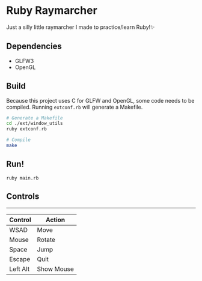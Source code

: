 # Ruby Raymarcher
Just a silly little raymarcher I made to practice/learn Ruby!✨
## Dependencies
- GLFW3
- OpenGL
## Build
Because this project uses C for GLFW and OpenGL, some code needs to be compiled.
Running `extconf.rb` will generate a Makefile.
```bash
# Generate a Makefile
cd ./ext/window_utils
ruby extconf.rb

# Compile
make
```
## Run!
```
ruby main.rb
```
## Controls
---
| Control | Action |
|------|-----------|
| WSAD | Move |
| Mouse | Rotate |
| Space | Jump |
| Escape | Quit |
| Left Alt | Show Mouse |
